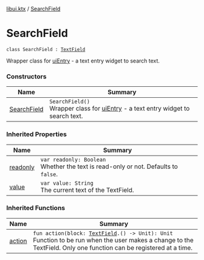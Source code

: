 [libui.ktx](../README.md) / [SearchField](README.md)

# SearchField

`class SearchField : `[`TextField`](../-text-field/README.md)

Wrapper class for [uiEntry](../../libui/ui-entry.md) - a text entry widget to search text.

### Constructors

| Name | Summary |
|---|---|
| [SearchField](-search-field.md) | `SearchField()`<br>Wrapper class for [uiEntry](../../libui/ui-entry.md) - a text entry widget to search text. |

### Inherited Properties

| Name | Summary |
|---|---|
| [readonly](../-text-field/readonly.md) | `var readonly: Boolean`<br>Whether the text is read-only or not. Defaults to `false`. |
| [value](../-text-field/value.md) | `var value: String`<br>The current text of the TextField. |

### Inherited Functions

| Name | Summary |
|---|---|
| [action](../-text-field/action.md) | `fun action(block: `[`TextField`](../-text-field/README.md)`.() -> Unit): Unit`<br>Function to be run when the user makes a change to the TextField. Only one function can be registered at a time. |
